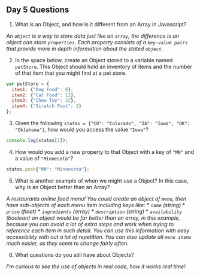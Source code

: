 ## Day 5 Questions

1. What is an Object, and how is it different from an Array in Javascript?

_An `object` is a way to store data just like an `array`, the difference is an object can store `properties`. Each property consists of a `key-value pairs` that provide more in depth information about the stated `object`._

2. In the space below, create an Object stored to a variable named `petStore`.  This Object should hold an inventory of items and the number of that item that you might find at a pet store.

```javascript
var petStore = {
  item1: {"Dog Food": 8},
  item2: {"Cat Food": 12},
  item3: {"Chew Toy": 22},
  item4: {"Scratch Post": 2}
};
```

3. Given the following `states = {"CO": "Colorado", "IA": "Iowa", "OK": "Oklahoma"}`, how would you access the value `"Iowa"`?

```javascript
console.log(states[1]);
```

4. How would you add a new property to that Object with a key of `"MN"` and a value of `"Minnesota"`?

```javascript
states.push{"MN": "Minnesota"};
```

5. What is another example of when we might use a Object?  In this case, why is an Object better than an Array?

_A restaurants online food menu! You could create an object of `menu`, then have sub-objects of each menu item including keys like:_
      * _`name` (string)_
      * _`price` (float)_
      * _`ingredients` (array)_
      * _`description` (string)_
      * _`availability` (boolean)_
_an object would be far better than an array, in this example, because you can avoid a lot of extra steps and work when trying to reference each item in such detail. You can use this information with easy accessibility with out a lot of repetition. You can also update all `menu items` much easier, as they seem to change fairly often._

6. What questions do you still have about Objects?

_I'm curious to see the use of objects in real code, how it works real time!_
